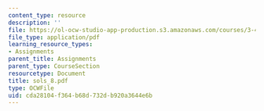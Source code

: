 ```yaml
---
content_type: resource
description: ''
file: https://ol-ocw-studio-app-production.s3.amazonaws.com/courses/3-45-magnetic-materials-spring-2004/cda28104f364b68d732db920a3644e6b_sols_8.pdf
file_type: application/pdf
learning_resource_types:
- Assignments
parent_title: Assignments
parent_type: CourseSection
resourcetype: Document
title: sols_8.pdf
type: OCWFile
uid: cda28104-f364-b68d-732d-b920a3644e6b
---
```

